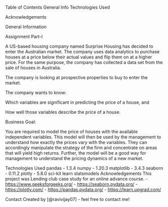 Table of Contents
General Info
Technologies Used

Acknowledgements

General Information


Assignment Part-I

A US-based housing company named Surprise Housing has decided to enter the Australian market.
The company uses data analytics to purchase houses at a price below their actual values and flip them on at a higher price.
For the same purpose, the company has collected a data set from the sale of houses in Australia. 


The company is looking at prospective properties to buy to enter the market. 

The company wants to know:

Which variables are significant in predicting the price of a house, and

How well those variables describe the price of a house.

Business Goal: 

You are required to model the price of houses with the available independent variables. 
This model will then be used by the management to understand how exactly the prices vary with the variables. 
They can accordingly manipulate the strategy of the firm and concentrate on areas that will yield high returns.
Further, the model will be a good way for management to understand the pricing dynamics of a new market.


Technologies Used
pandas - 1.3.4
numpy - 1.20.3
matplotlib - 3.4.3
seaborn - 0.11.2
plotly - 5.8.0
sci-kit learn
statsmodels
Acknowledgements
This project was Lending club case study for an online advance course. - https://www.geeksforgeeks.org/ - https://seaborn.pydata.org/ - https://plotly.com/ - https://pandas.pydata.org/ - https://learn.upgrad.com/

Contact
Created by [@ravivijay07] - feel free to contact me!

